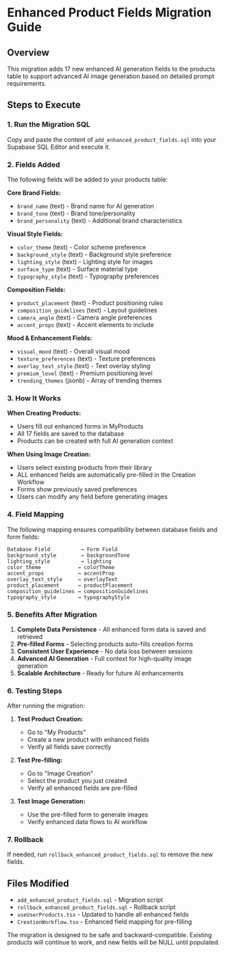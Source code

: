 # Enhanced Product Fields Migration Guide

## Overview
This migration adds 17 new enhanced AI generation fields to the products table to support advanced AI image generation based on detailed prompt requirements.

## Steps to Execute

### 1. Run the Migration SQL
Copy and paste the content of `add_enhanced_product_fields.sql` into your Supabase SQL Editor and execute it.

### 2. Fields Added
The following fields will be added to your products table:

**Core Brand Fields:**
- `brand_name` (text) - Brand name for AI generation
- `brand_tone` (text) - Brand tone/personality 
- `brand_personality` (text) - Additional brand characteristics

**Visual Style Fields:**
- `color_theme` (text) - Color scheme preference
- `background_style` (text) - Background style preference
- `lighting_style` (text) - Lighting style for images
- `surface_type` (text) - Surface material type
- `typography_style` (text) - Typography preferences

**Composition Fields:**
- `product_placement` (text) - Product positioning rules
- `composition_guidelines` (text) - Layout guidelines
- `camera_angle` (text) - Camera angle preferences
- `accent_props` (text) - Accent elements to include

**Mood & Enhancement Fields:**
- `visual_mood` (text) - Overall visual mood
- `texture_preferences` (text) - Texture preferences
- `overlay_text_style` (text) - Text overlay styling
- `premium_level` (text) - Premium positioning level
- `trending_themes` (jsonb) - Array of trending themes

### 3. How It Works

**When Creating Products:**
- Users fill out enhanced forms in MyProducts
- All 17 fields are saved to the database
- Products can be created with full AI generation context

**When Using Image Creation:**
- Users select existing products from their library
- ALL enhanced fields are automatically pre-filled in the Creation Workflow
- Forms show previously saved preferences
- Users can modify any field before generating images

### 4. Field Mapping
The following mapping ensures compatibility between database fields and form fields:

```
Database Field          → Form Field
background_style        → backgroundTone
lighting_style          → lighting  
color_theme            → colorTheme
accent_props           → accentProp
overlay_text_style     → overlayText
product_placement      → productPlacement
composition_guidelines → compositionGuidelines
typography_style       → typographyStyle
```

### 5. Benefits After Migration

1. **Complete Data Persistence** - All enhanced form data is saved and retrieved
2. **Pre-filled Forms** - Selecting products auto-fills creation forms
3. **Consistent User Experience** - No data loss between sessions
4. **Advanced AI Generation** - Full context for high-quality image generation
5. **Scalable Architecture** - Ready for future AI enhancements

### 6. Testing Steps

After running the migration:

1. **Test Product Creation:**
   - Go to "My Products" 
   - Create a new product with enhanced fields
   - Verify all fields save correctly

2. **Test Pre-filling:**
   - Go to "Image Creation"
   - Select the product you just created
   - Verify all enhanced fields are pre-filled

3. **Test Image Generation:**
   - Use the pre-filled form to generate images
   - Verify enhanced data flows to AI workflow

### 7. Rollback
If needed, run `rollback_enhanced_product_fields.sql` to remove the new fields.

## Files Modified
- `add_enhanced_product_fields.sql` - Migration script
- `rollback_enhanced_product_fields.sql` - Rollback script  
- `useUserProducts.tsx` - Updated to handle all enhanced fields
- `CreationWorkflow.tsx` - Enhanced field mapping for pre-filling

The migration is designed to be safe and backward-compatible. Existing products will continue to work, and new fields will be NULL until populated.
